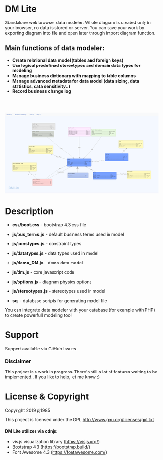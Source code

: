 # DM Lite
Standalone web browser data modeler. Whole diagram is created only in your browser, no data is stored on server. You can save your work by exporting diagram into file and open later through import diagram function.

## Main functions of data modeler:
  - **Create relational data model (tables and foreign keys)**
  - **Use logical predefined stereotypes and domain data types for modeling**
  - **Manage business dictionary with mapping to table columns**
  - **Manage advanced metadata for data model (data sizing, data statistics, data sensitivity..)**
  - **Record business change log**

<br><br>

![Screenshot](https://github.com/pj1985/dm_lite/blob/master/screen.png "Data Modeler Lite")

# Description

- **css/boot.css** - bootstrap 4.3 css file
- **js/bus_terms.js** - default business terms used in model
- **js/constypes.js** - constraint types
- **js/datatypes.js** - data types used in model
- **js/demo_DM.js** - demo data model
- **js/dm.js** - core javascript code
- **js/options.js** - diagram physics options<!DOCTYPE HTML>
 
 - **js/stereotypes.js** - stereotypes used in model

- **sql** - database scripts for generating model file

You can integrate data modeler with your database (for example with PHP) to create powerfull modeling tool.

# Support
Support available via GitHub Issues. 

### Disclaimer
This project is a work in progress. There's still a lot of features waiting to be implemented.. If you like to help, let me know :)

# License & Copyright
Copyright 2019 pj1985

This project is licensed under the GPL http://www.gnu.org/licenses/gpl.txt

#### DM Lite utilizes via cdnjs:
  - vis.js visualization library (https://visjs.org/)
  - Bootstrap 4.3 (https://bootstrap.build/)
  - Font Awesome 4.3 (https://fontawesome.com/)
